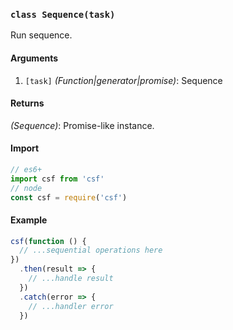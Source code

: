 ### `class Sequence(task)`

Run sequence.

#### Arguments
1. `[task]` *(Function|generator|promise)*: Sequence

#### Returns
*(Sequence)*: Promise-like instance.

#### Import

```js
// es6+
import csf from 'csf'
// node
const csf = require('csf')
```

#### Example
```js
csf(function () {
  // ...sequential operations here
})
  .then(result => {
    // ...handle result
  })
  .catch(error => {
    // ...handler error
  })
```
